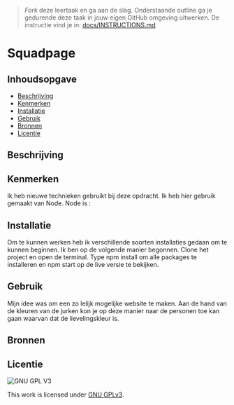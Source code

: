 > _Fork_ deze leertaak en ga aan de slag. Onderstaande outline ga je gedurende deze taak in jouw eigen GitHub omgeving uitwerken. De instructie vind je in: [docs/INSTRUCTIONS.md](docs/INSTRUCTIONS.md)

# Squadpage
<!-- Geef je project een titel en schrijf in één zin wat het is -->

## Inhoudsopgave

  * [Beschrijving](#beschrijving)
  * [Kenmerken](#kenmerken)
  * [Installatie](#installatie)
  * [Gebruik](#gebruik)
  * [Bronnen](#bronnen)
  * [Licentie](#licentie)

## Beschrijving
<!-- In de Beschrijving staat hoe je project er uit ziet, hoe het werkt en wat je er mee kan. -->
<!-- Voeg een mooie poster visual toe 📸 -->
<!-- Voeg een link toe naar Github Pages 🌐-->

## Kenmerken
<!-- Bij Kenmerken staat welke technieken zijn gebruikt en hoe. Wat is de HTML structuur? Wat zijn de belangrijkste dingen in CSS? Wat is er met Javascript gedaan en hoe? Misschien heb je een framwork of library gebruikt? -->
Ik heb nieuwe technieken gebruikt bij deze opdracht. Ik heb hier gebruik gemaakt van Node. Node is : 
## Installatie
<!-- Bij Installatie staat stap-voor-stap beschreven hoe je de development omgeving moet inrichten om aan de repository te kunnen werken. -->

Om te kunnen werken heb ik verschillende soorten installaties gedaan om te kunnen beginnen. Ik ben op de volgende manier begonnen. Clone het project en open de terminal. Type npm install om alle packages te installeren en npm start op de live versie te bekijken.
## Gebruik
Mijn idee was om een zo lelijk mogelijke website te maken. Aan de hand van de kleuren van de jurken kon je op deze manier naar de personen toe kan gaan waarvan dat de lievelingskleur is. 
## Bronnen

## Licentie

![GNU GPL V3](https://www.gnu.org/graphics/gplv3-127x51.png)

This work is licensed under [GNU GPLv3](./LICENSE).
